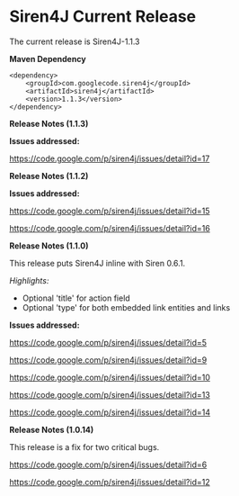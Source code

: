 # Siren4J Current Release #

The current release is Siren4J-1.1.3

**Maven Dependency**
```
<dependency>
    <groupId>com.googlecode.siren4j</groupId>
    <artifactId>siren4j</artifactId>
    <version>1.1.3</version>
</dependency>
```

**Release Notes (1.1.3)**

**Issues addressed:**

https://code.google.com/p/siren4j/issues/detail?id=17


**Release Notes (1.1.2)**

**Issues addressed:**

https://code.google.com/p/siren4j/issues/detail?id=15

https://code.google.com/p/siren4j/issues/detail?id=16


**Release Notes (1.1.0)**

This release puts Siren4J inline with Siren 0.6.1.

_Highlights:_

  * Optional 'title' for action field
  * Optional 'type' for both embedded link entities and links


**Issues addressed:**

https://code.google.com/p/siren4j/issues/detail?id=5

https://code.google.com/p/siren4j/issues/detail?id=9

https://code.google.com/p/siren4j/issues/detail?id=10

https://code.google.com/p/siren4j/issues/detail?id=13

https://code.google.com/p/siren4j/issues/detail?id=14


**Release Notes (1.0.14)**

This release is a fix for two critical bugs.

https://code.google.com/p/siren4j/issues/detail?id=6

https://code.google.com/p/siren4j/issues/detail?id=12